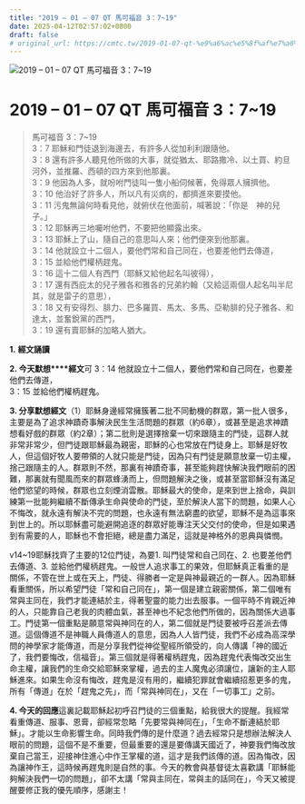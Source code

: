 ```yaml
---
title: "2019 – 01 – 07 QT 馬可福音 3：7~19"
date: 2025-04-12T02:57:02+0800
draft: false
# original_url: https://cmtc.tw/2019-01-07-qt-%e9%a6%ac%e5%8f%af%e7%a6%8f%e9%9f%b3-3%ef%bc%9a719
---
```


![2019 – 01 – 07 QT 馬可福音 3：7\~19](/images/qt.jpg   "2019 – 01 – 07 QT 馬可福音 3：7\~19")

# 2019 – 01 – 07 QT 馬可福音 3：7\~19

> 馬可福音 3：7\~19  
> 3：7 耶穌和門徒退到海邊去，有許多人從加利利跟隨他。  
> 3：8 還有許多人聽見他所做的大事，就從猶太、耶路撒冷、以土買、約旦河外，並推羅、西頓的四方來到他那裏。  
> 3：9 他因為人多，就吩咐門徒叫一隻小船伺候著，免得眾人擁擠他。  
> 3：10 他治好了許多人，所以凡有災病的，都擠進來要摸他。  
> 3：11 污鬼無論何時看見他，就俯伏在他面前，喊著說：「你是　神的兒子。」  
> 3：12 耶穌再三地囑咐他們，不要把他顯露出來。  
> 3：13 耶穌上了山，隨自己的意思叫人來；他們便來到他那裏。  
> 3：14 他就設立十二個人，要他們常和自己同在，也要差他們去傳道，  
> 3：15 並給他們權柄趕鬼。  
> 3：16 這十二個人有西門（耶穌又給他起名叫彼得），  
> 3：17 還有西庇太的兒子雅各和雅各的兄弟約翰（又給這兩個人起名叫半尼其，就是雷子的意思），  
> 3：18 又有安得烈、腓力、巴多羅買、馬太、多馬、亞勒腓的兒子雅各、和達太，並奮銳黨的西門，  
> 3：19 還有賣耶穌的加略人猶大。

**1.** **經文誦讀**

**2. 今天默想****經文**可 3：14 他就設立十二個人，要他們常和自己同在，也要差他們去傳道，  
3：15 並給他們權柄趕鬼。

**3. 分享默想經文**（1）耶穌身邊經常擁簇著二批不同動機的群眾，第一批人很多，主要是為了追求神蹟奇事解決民生生活問題的群眾（約6章），或甚至是追求神蹟想看好戲的群眾（約2章）；第二批則是選擇捨棄一切來跟隨主的門徒，這群人就非常非常少，但門徒跟耶穌最為親密，耶穌的心也常放在門徒身上。耶穌是好牧人，但這個好牧人要帶領的人就只能是門徒，因為只有門徒是願意放棄一切主權，捨己跟隨主的人。群眾則不然，那裏有神蹟奇事，甚至能夠趕快解決我們眼前的困難，那裏就有聞風而來的群眾蜂湧而上，但問題解決之後，或甚至當耶穌沒有滿足他們慾望的時候，群眾也立刻煙消雲散。耶穌最大的使命，是來到世上捨命，與訓練第一批能夠繼續不斷傳承生命與使命的門徒，至於解決人當下的問題，如果人心不悔改，就永遠有解決不完的問題，也永遠有無法窮盡的欲望，耶穌不是為這事來到世上的。所以耶穌盡可能避開追逐的群眾好能專注天父交付的使命，但是如果遇到有需要的人，耶穌也不會拒絕，總是盡力滿足，這就是神格外的恩典與憐憫。

v14\~19耶穌找齊了主要的12位門徒，為要1. 叫門徒常和自己同在、2. 也要差他們去傳道、3. 並給他們權柄趕鬼。一般世人追求事工的果效，但耶穌真正看重的是關係，不管在世上或在天上，門徒、得勝者一定是與神最親近的一群人。因為耶穌看重關係，所以希望門徒「常和自己同在」，第一個是建立親密關係，第二個唯有常與主同在，我們才能連結於主，得著聖靈的能力出去服事。一個平時不肯親近神的人，只能靠自己老我的肉體血氣，甚至神也不紀念他們所做的，因為關係大過事工。門徒第一個重點是願意常與神同在的人，第二個就是門徒要被呼召差派去傳道。這個傳道不是神職人員傳道人的意思，因為人人皆門徒，我們不必成為高深學問的神學家才能傳道，而是分享我們從神從聖經所領受的，向人傳講「神的國近了，我們要悔改，信福音」。第三個就是得著權柄趕鬼，因為趕鬼代表悔改交出生命主權，讓我們的生命交給耶穌來掌權，過去的主人魔鬼必須讓位，讓新的主人耶穌進來。如果生命沒有悔改，趕鬼是沒有用的，繼續犯罪就會繼續招惹更多的鬼，所有「傳道」在於「趕鬼之先」，而「常與神同在」，又在「一切事工」之前。

**4. 今天的回應**這裏記載耶穌起初呼召門徒的三個重點，給我很大的提醒。我經常看重傳道、服事、恩膏，卻經常忽略「先要常與神同在」，「生命不斷連結於耶穌」。才能以生命影響生命。同時我們傳的是什麼道？過去經常只是想辦法解決人眼前的問題，這個不是不重要，但最重要的還是要傳講天國近了，神要我們悔改放棄自己當王，迎接神住進心中作王掌權的道，這才是我們該傳的道。因為悔改，因為讓神作王，這時候再趕鬼則是自然的事。今天的教會與基督徒太喜歡講「耶穌能夠解決我們一切的問題」，卻不太講「常與主同在，常與主的話同在」，今天又被提醒要修正我的優先順序，感謝主！